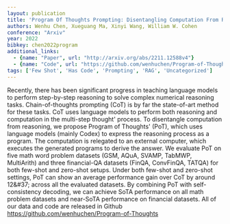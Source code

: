 ```yaml
---
layout: publication
title: 'Program Of Thoughts Prompting: Disentangling Computation From Reasoning For Numerical Reasoning Tasks'
authors: Wenhu Chen, Xueguang Ma, Xinyi Wang, William W. Cohen
conference: "Arxiv"
year: 2022
bibkey: chen2022program
additional_links:
  - {name: "Paper", url: "http://arxiv.org/abs/2211.12588v4"}
  - {name: "Code", url: "https://github.com/wenhuchen/Program-of-Thoughts"}
tags: ['Few Shot', 'Has Code', 'Prompting', 'RAG', 'Uncategorized']
---
```

Recently, there has been significant progress in teaching language models to perform step-by-step reasoning to solve complex numerical reasoning tasks. Chain-of-thoughts prompting (CoT) is by far the state-of-art method for these tasks. CoT uses language models to perform both reasoning and computation in the multi-step thought' process. To disentangle computation from reasoning, we propose Program of Thoughts' (PoT), which uses language models (mainly Codex) to express the reasoning process as a program. The computation is relegated to an external computer, which executes the generated programs to derive the answer. We evaluate PoT on five math word problem datasets (GSM, AQuA, SVAMP, TabMWP, MultiArith) and three financial-QA datasets (FinQA, ConvFinQA, TATQA) for both few-shot and zero-shot setups. Under both few-shot and zero-shot settings, PoT can show an average performance gain over CoT by around 12\&#37; across all the evaluated datasets. By combining PoT with self-consistency decoding, we can achieve SoTA performance on all math problem datasets and near-SoTA performance on financial datasets. All of our data and code are released in Github https://github.com/wenhuchen/Program-of-Thoughts

